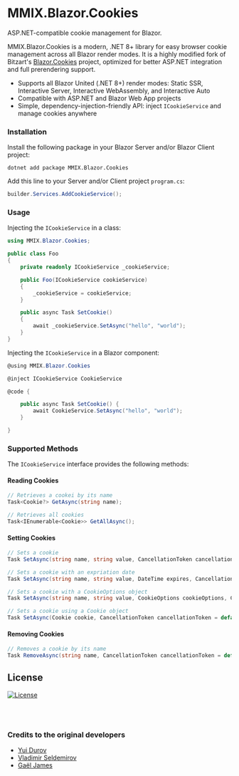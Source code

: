 # MMIX.Blazor.Cookies

ASP.NET-compatible cookie management for Blazor.

MMIX.Blazor.Cookies is a modern, .NET 8+ library for easy browser cookie management across all Blazor render modes. It is a highly modified fork of Bitzart's [Blazor.Cookies](https://github.com/BitzArt/Blazor.Cookies) project, optimized for better ASP.NET integration and full prerendering support.

- Supports all Blazor United (.NET 8+) render modes: Static SSR, Interactive Server, Interactive WebAssembly, and Interactive Auto
- Compatible with ASP.NET and Blazor Web App projects
- Simple, dependency-injection-friendly API: inject `ICookieService` and manage cookies anywhere

### Installation
Install the following package in your Blazor Server and/or Blazor Client project:
```
dotnet add package MMIX.Blazor.Cookies
```
Add this line to your Server and/or Client project `program.cs`:

```csharp
builder.Services.AddCookieService();
```

### Usage

Injecting the `ICookieService` in a class:
```csharp
using MMIX.Blazor.Cookies;

public class Foo
{
    private readonly ICookieService _cookieService;

    public Foo(ICookieService cookieService)
    {
        _cookieService = cookieService;
    }

    public async Task SetCookie()
    {
        await _cookieService.SetAsync("hello", "world");
    }
}
```

Injecting the `ICookieService` in a Blazor component:
```csharp
@using MMIX.Blazor.Cookies

@inject ICookieService CookieService

@code {

    public async Task SetCookie() {
        await CookieService.SetAsync("hello", "world");
    }

}
```
### Supported Methods

The `ICookieService` interface provides the following methods:

#### Reading Cookies
```csharp
// Retrieves a cookei by its name
Task<Cookie?> GetAsync(string name);

// Retrieves all cookies
Task<IEnumerable<Cookie>> GetAllAsync();
```

#### Setting Cookies
```csharp
// Sets a cookie
Task SetAsync(string name, string value, CancellationToken cancellationToken = default);

// Sets a cookie with an expriation date
Task SetAsync(string name, string value, DateTime expires, CancellationToken cancellationToken = default);

// Sets a cookie with a CookieOptions object
Task SetAsync(string name, string value, CookieOptions cookieOptions, CancellationToken cancellationToken = default);

// Sets a cookie using a Cookie object
Task SetAsync(Cookie cookie, CancellationToken cancellationToken = default);
```

#### Removing Cookies
```csharp
// Removes a cookie by its name
Task RemoveAsync(string name, CancellationToken cancellationToken = default);
```

## License

[![License](https://img.shields.io/badge/mit-%230072C6?style=for-the-badge)](https://github.com/themmixproject/MMIX.Blazor.Cookies/blob/main/LICENSE)

<br /><br />

### Credits to the original developers
- [Yui Durov](https://github.com/YuriyDurov "Yui Durov")
- [Vladimir Seldemirov](https://github.com/ligowsky "Vladimir Seldemirov")
- [Gaël James](https://github.com/gaelj)

